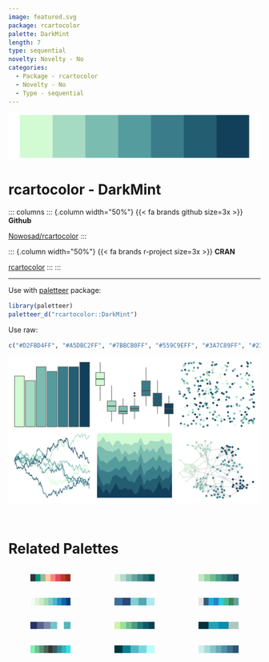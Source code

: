 ```yaml
---
image: featured.svg
package: rcartocolor
palette: DarkMint
length: 7
type: sequential
novelty: Novelty - No
categories:
  - Package - rcartocolor
  - Novelty - No
  - Type - sequential
---
```


![](featured.svg)

# rcartocolor - DarkMint 

::: columns
::: {.column width="50%"}
{{< fa brands github size=3x >}}
**Github**

[Nowosad/rcartocolor](https://github.com/Nowosad/rcartocolor)
:::

::: {.column width="50%"}
{{< fa brands r-project size=3x >}}
**CRAN**

[rcartocolor](https://CRAN.R-project.org/package=rcartocolor)
:::
:::

<hr> 

Use with [paletteer](https://emilhvitfeldt.github.io/paletteer/) package:

```r
library(paletteer)
paletteer_d("rcartocolor::DarkMint")
```

Use raw:

```r
c("#D2FBD4FF", "#A5DBC2FF", "#7BBCB0FF", "#559C9EFF", "#3A7C89FF", "#235D72FF", "#123F5AFF")
``` 

![](examples.svg) 

<br>

# Related Palettes

<div class="list" style="display: grid; grid-template-columns: auto auto auto;"> <figure class="figure">
<a href="../../awtools/a_palette/"> <img src="../../awtools/a_palette/featured.svg" style="width: 100%;" class="figure-img"></a>
</figure> <figure class="figure">
<a href="../../rcartocolor/Mint/"> <img src="../../rcartocolor/Mint/featured.svg" style="width: 100%;" class="figure-img"></a>
</figure> <figure class="figure">
<a href="../../rcartocolor/BluGrn/"> <img src="../../rcartocolor/BluGrn/featured.svg" style="width: 100%;" class="figure-img"></a>
</figure> <figure class="figure">
<a href="../../RColorBrewer/GnBu/"> <img src="../../RColorBrewer/GnBu/featured.svg" style="width: 100%;" class="figure-img"></a>
</figure> <figure class="figure">
<a href="../../palettetown/pineco/"> <img src="../../palettetown/pineco/featured.svg" style="width: 100%;" class="figure-img"></a>
</figure> <figure class="figure">
<a href="../../Redmonder/qMSOBu2/"> <img src="../../Redmonder/qMSOBu2/featured.svg" style="width: 100%;" class="figure-img"></a>
</figure> <figure class="figure">
<a href="../../beyonce/X43/"> <img src="../../beyonce/X43/featured.svg" style="width: 100%;" class="figure-img"></a>
</figure> <figure class="figure">
<a href="../../rcartocolor/Emrld/"> <img src="../../rcartocolor/Emrld/featured.svg" style="width: 100%;" class="figure-img"></a>
</figure> <figure class="figure">
<a href="../../rockthemes/coltrane/"> <img src="../../rockthemes/coltrane/featured.svg" style="width: 100%;" class="figure-img"></a>
</figure> <figure class="figure">
<a href="../../trekcolors/romulan2/"> <img src="../../trekcolors/romulan2/featured.svg" style="width: 100%;" class="figure-img"></a>
</figure> <figure class="figure">
<a href="../../NatParksPalettes/Glacier/"> <img src="../../NatParksPalettes/Glacier/featured.svg" style="width: 100%;" class="figure-img"></a>
</figure> <figure class="figure">
<a href="../../rcartocolor/Teal/"> <img src="../../rcartocolor/Teal/featured.svg" style="width: 100%;" class="figure-img"></a>
</figure> 
</div>
